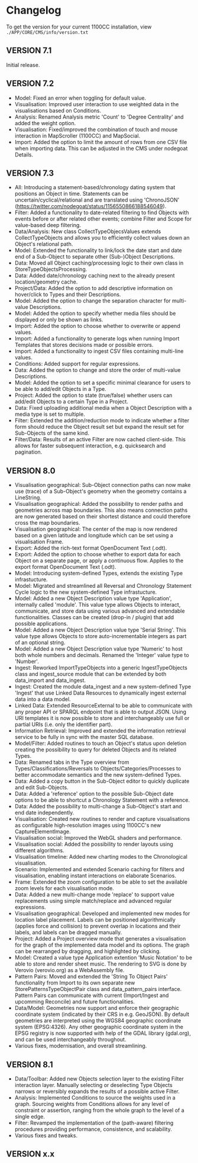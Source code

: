 # Changelog

To get the version for your current 1100CC installation, view `./APP/CORE/CMS/info/version.txt`

## VERSION 7.1

Initial release.

## VERSION 7.2

* Model: Fixed an error when toggling for default value.
* Visualisation: Improved user interaction to use weighted data in the visualisations based on Conditions.
* Analysis: Renamed Analysis metric 'Count' to 'Degree Centrality' and added the weight option.
* Visualisation: Fixed/improved the combination of touch and mouse interaction in MapScroller (1100CC) and MapSocial.
* Import: Added the option to limit the amount of rows from one CSV file when importing data. This can be adjusted in the CMS under nodegoat Details.

## VERSION 7.3

* All: Introducing a statement-based/chronology dating system that positions an Object in time. Statements can be uncertain/cyclical/relational and are translated using 'ChronoJSON' (https://twitter.com/nodegoat/status/1156550866188546049).
* Filter: Added a functionality to date-related filtering to find Objects with events before or after related other events; combine Filter and Scope for value-based deep filtering.
* Data/Analysis: New class CollectTypeObjecsValues extends CollectTypeObjects and allows you to efficiently collect values down an Object's relational path.
* Model: Extended the functionality to link/lock the date start and date end of a Sub-Object to separate other (Sub-)Object Descriptions.
* Data: Moved all Object caching/processing logic to their own class in StoreTypeObjectsProcessing.
* Data: Added date/chronology caching next to the already present location/geometry cache.
* Project/Data: Added the option to add descriptive information on hover/click to Types and their Descriptions.
* Model: Added the option to change the separation character for multi-value Descriptions.
* Model: Added the option to specify whether media files should be displayed or only be shown as links.
* Import: Added the option to choose whether to overwrite or append values.
* Import: Added a functionality to generate logs when running Import Templates that stores decisions made or possible errors.
* Import: Added a functionality to ingest CSV files containing multi-line values.
* Conditions: Added support for regular expressions.
* Data: Added the option to change and store the order of multi-value Descriptions.
* Model: Added the option to set a specific minimal clearance for users to be able to add/edit Objects in a Type.
* Project: Added the option to state (true/false) whether users can add/edit Objects to a certain Type in a Project.
* Data: Fixed uploading additional media when a Object Description with a media type is set to multiple.
* Filter: Extended the addition/reduction mode to indicate whether a filter form should reduce the Object result set but expand the result set for Sub-Objects of the same kind.
* Filter/Data: Results of an active Filter are now cached client-side. This allows for faster subsequent interaction, e.g. quicksearch and pagination.

## VERSION 8.0

* Visualisation geographical: Sub-Object connection paths can now make use (trace) of a Sub-Object's geometry when the geometry contains a LineString.
* Visualisation geographical: Added the possibility to render paths and geometries across map boundaries. This also means connection paths are now generated based on their shortest distance and could therefore cross the map boundaries.
* Visualisation geographical: The center of the map is now rendered based on a given latitude and longitude which can be set using a visualisation Frame.
* Export: Added the rich-text format OpenDocument Text (.odt).
* Export: Added the option to choose whether to export data for each Object on a separate page, or apply a continuous flow. Applies to the export format OpenDocument Text (.odt).
* Model: Introducing system-defined Types, extends the existing Type infrastucture.
* Model: Migrated and streamlined all Reversal and Chronology Statement Cycle logic to the new system-defined Type infrastucture.
* Model: Added a new Object Description value type 'Application', internally called 'module'. This value type allows Objects to interact, communicate, and store data using various advanced and extendable functionalities. Classes can be created (drop-in / plugin) that add possible applications.
* Model: Added a new Object Description value type 'Serial String'. This value type allows Objects to store auto-incrementable integers as part of an optional string.
* Model: Added a new Object Description value type 'Numeric' to host both whole numbers and decimals. Renamed the 'Integer' value type to 'Number'.
* Ingest: Reworked ImportTypeObjects into a generic IngestTypeObjects class and ingest_source module that can be extended by both data_import and data_ingest. 
* Ingest: Created the module data_ingest and a new system-defined Type 'Ingest' that use Linked Data Resources to dynamically ingest external data into a data model.
* Linked Data: Extended ResourceExternal to be able to communicate with any proper API or SPARQL endpoint that is able to output JSON. Using URI templates it is now possible to store and interchangeably use full or partial URIs (i.e. only the identifier part).
* Information Retrieval: Improved and extended the information retrieval service to be fully in sync with the master SQL database.
* Model/Filter: Added routines to touch an Object's status upon deletion creating the possibility to query for deleted Objects and its related Types.
* Data: Renamed tabs in the Type overview from Types/Classifications/Reversals to Objects/Categories/Processes to better accommodate semantics and the new system-defined Types.
* Data: Added a copy button in the Sub-Object editor to quickly duplicate and edit Sub-Objects.
* Data: Added a 'reference' option to the possible Sub-Object date options to be able to shortcut a Chronology Statement with a reference.
* Data: Added the possibility to multi-change a Sub-Object's start and end date independently.
* Visualisation: Created new routines to render and capture visualisations as configurable high-resolution images using 1100CC's new CaptureElementImage.
* Visualisation social: Improved the WebGL shaders and performance.
* Visualisation social: Added the possibility to render layouts using different algorithms.
* Visualisation timeline: Added new charting modes to the Chronological visualisation.
* Scenario: Implemented and extended Scenario caching for filters and visualisation, enabling instant interactions on elaborate Scenarios.
* Frame: Extended the zoom configuration to be able to set the available zoom levels for each visualisation mode.
* Data: Added a new multi-change mode 'replace' to support value replacements using simple match/replace and advanced regular expressions.
* Visualisation geographical: Developed and implemented new modes for location label placement. Labels can be positioned algorithmically (applies force and collision) to prevent overlap in locations and their labels, and labels can be dragged manually. 
* Project: Added a Project overview mode that generates a visualisation for the graph of the implemented data model and its options. The graph can be rearranged by dragging, and highlighted by clicking.
* Model: Created a value type Application extention 'Music Notation' to be able to store and render sheet music. The rendering to SVG is done by Verovio (verovio.org) as a WebAssembly file.
* Pattern Pairs: Moved and extended the 'String To Object Pairs' functionality from Import to its own separate new StorePatternsTypeObjectPair class and data_pattern_pairs interface. Pattern Pairs can communicate with current (Import/Ingest and upcomming Reconcile) and future functionalities.
* Data/Model: Geometries now support and enforce their geographic coordinate system (indicated by their CRS in e.g. GeoJSON). By default geometries are interpreted using the WGS84 geographic coordinate system (EPSG:4326). Any other geographic coordinate system in the EPSG registry is now supported with help of the GDAL library (gdal.org), and can be used interchangeably throughout.
* Various fixes, modernisation, and overall streamlining.

## VERSION 8.1

* Data/Toolbar: Added new Objects selection layer to the existing Filter interaction layer. Manually selecting or deselecting Type Objects narrows or reversibly expands the results of a possible active Filter.
* Analysis: Implemented Conditions to source the weights used in a graph. Sourcing weights from Conditions allows for any level of constraint or assertion, ranging from the whole graph to the level of a single edge.
* Filter: Revamped the implementation of the (path-aware) filtering procedures providing performance, consistence, and scalability.
* Various fixes and tweaks.

## VERSION x.x
